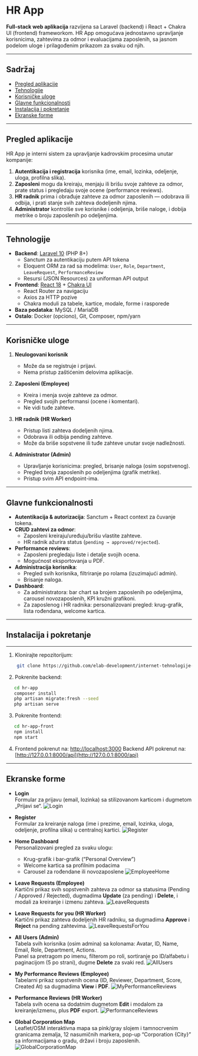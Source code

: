 # HR App

**Full-stack web aplikacija** razvijena sa Laravel (backend) i React + Chakra UI (frontend) frameworkom. HR App omogućava jednostavno upravljanje korisnicima, zahtevima za odmor i evaluacijama zaposlenih, sa jasnom podelom uloge i prilagođenim prikazom za svaku od njih.

---

## Sadržaj

- [Pregled aplikacije](#pregled-aplikacije)  
- [Tehnologije](#tehnologije)  
- [Korisničke uloge](#korisničke-uloge)  
- [Glavne funkcionalnosti](#glavne-funkcionalnosti)  
- [Instalacija i pokretanje](#instalacija-i-pokretanje)  
- [Ekranske forme](#ekrans​ke-forme)  

---

## Pregled aplikacije

HR App je interni sistem za upravljanje kadrovskim procesima unutar kompanije:

1. **Autentikacija i registracija** korisnika (ime, email, lozinka, odeljenje, uloga, profilna slika).  
2. **Zaposleni** mogu da kreiraju, menjaju ili brišu svoje zahteve za odmor, prate status i pregledaju svoje ocene (performance reviews).  
3. **HR radnik** prima i obrađuje zahteve za odmor zaposlenih — odobrava ili odbija, i prati stanje svih zahteva dodeljenih njima.  
4. **Administrator** kontrolše sve korisnike i odeljenja, briše naloge, i dobija metrike o broju zaposlenih po odeljenjima.

---

## Tehnologije

- **Backend**: [Laravel 10](https://laravel.com/) (PHP 8+)  
  - Sanctum za autentikaciju putem API tokena  
  - Eloquent ORM za rad sa modelima: `User`, `Role`, `Department`, `LeaveRequest`, `PerformanceReview`  
  - Resursi (JSON Resources) za uniforman API output  
- **Frontend**: [React 18](https://reactjs.org/) + [Chakra UI](https://chakra-ui.com/)  
  - React Router za navigaciju  
  - Axios za HTTP pozive  
  - Chakra moduli za tabele, kartice, modale, forme i rasporede  
- **Baza podataka**: MySQL / MariaDB  
- **Ostalo**: Docker (opciono), Git, Composer, npm/yarn

---

## Korisničke uloge

1. **Neulogovani korisnik**  
   - Može da se registruje i prijavi.  
   - Nema pristup zaštićenim delovima aplikacije.

2. **Zaposleni (Employee)**  
   - Kreira i menja svoje zahteve za odmor.  
   - Pregled svojih performansi (ocene i komentari).  
   - Ne vidi tuđe zahteve.

3. **HR radnik (HR Worker)**  
   - Pristup listi zahteva dodeljenih njima.  
   - Odobrava ili odbija pendin­g zahteve.  
   - Može da briše sopstvene ili tuđe zahteve unutar svoje nadležnosti.

4. **Administrator (Admin)**  
   - Upravljanje korisnicima: pregled, brisanje naloga (osim sopstvenog).  
   - Pregled broja zaposlenih po odeljenjima (grafik metrike).  
   - Pristup svim API endpoint-ima.

---

## Glavne funkcionalnosti

- **Autentikacija & autorizacija**: Sanctum + React context za čuvanje tokena.  
- **CRUD zahtevi za odmor**:  
  - Zaposleni kreiraju/uređuju/brišu vlastite zahteve.  
  - HR radnik ažurira status (`pending → approved/rejected`).  
- **Performance reviews**:  
  - Zaposleni pregledaju liste i detalje svojih ocena.  
  - Mogućnost eksportovanja u PDF.  
- **Administracija korisnika**:  
  - Pregled svih korisnika, filtriranje po rolama (izuzimajući admin).  
  - Brisanje naloga.  
- **Dashboard**:  
  - Za administratora: bar chart sa brojem zaposlenih po odeljenjima, carousel novozaposlenih, KPI kružni grafikoni.  
  - Za zaposlenog i HR radnika: personalizovani pregled: krug-grafik, lista rođendana, welcome kartica.

---

## Instalacija i pokretanje
---------------------------

1. Klonirajte repozitorijum:
```bash
    git clone https://github.com/elab-development/internet-tehnologije-2024-projekat-hrapp_2021_0294_2021_0036.git
```
2. Pokrenite backend:
```bash
   cd hr-app
   composer install
   php artisan migrate:fresh --seed
   php artisan serve
```
    
3. Pokrenite frontend:
```bash
   cd hr-app-front
   npm install
   npm start
```
    
4.  Frontend pokrenut na: [http://localhost:3000](http://localhost:3000) Backend API pokrenut na: [http://127.0.0.1:8000/api](http://127.0.0.1:8000/api)

---

## Ekranske forme

- **Login**  
  Formular za prijavu (email, lozinka) sa stilizovanom karticom i dugmetom „Prijavi se“.
  ![Login](./images/Login.png)

- **Register**  
  Formular za kreiranje naloga (ime i prezime, email, lozinka, uloga, odeljenje, profilna slika) u centralnoj kartici.
  ![Register](./images/Register.png)

- **Home Dashboard**  
  Personalizovani pregled za svaku ulogu:  
  - Krug-grafik i bar-grafik (“Personal Overview”)  
  - Welcome kartica sa profilnim podacima  
  - Carousel za rođendane ili novozaposlene
    ![EmployeeHome](./images/Employee%20Home.png)

- **Leave Requests (Employee)**  
  Kartični prikaz svih sopstvenih zahteva za odmor sa statusima (Pending / Approved / Rejected), dugmadima **Update** (za pending) i **Delete**, i modali za kreiranje i izmenu zahteva.
    ![LeaveRequests](./images/Leave%20Requests.png)

- **Leave Requests for you (HR Worker)**  
  Kartični prikaz zahteva dodeljenih HR radniku, sa dugmadima **Approve** i **Reject** na pending zahtevima.
    ![LeaveRequestsForYou](./images/Leave%20Requests%20for%20you.png)

- **All Users (Admin)**  
  Tabela svih korisnika (osim admina) sa kolonama: Avatar, ID, Name, Email, Role, Department, Actions.  
  Panel sa pretragom po imenu, filterom po roli, sortiranje po ID/alfabetu i paginacijom (5 po strani), dugme **Delete** za svaki red.
    ![AllUsers](./images/All%20Users.png)

- **My Performance Reviews (Employee)**  
  Tabelarni prikaz sopstvenih ocena (ID, Reviewer, Department, Score, Created At) sa dugmadima **View** i **PDF**.
    ![MyPerformanceReviews](./images/My%20Performance%20Reviews.png)

- **Performance Reviews (HR Worker)**  
  Tabela svih ocena sa dodatnim dugmetom **Edit** i modalom za kreiranje/izmenu, plus **PDF** export.
    ![PerformanceReviews](./images/Performance%20Reviews.png)

- **Global Corporation Map**  
  Leaflet/OSM interaktivna mapa sa pink/gray slojem i tamnocrvenim granicama zemalja, 12 nasumičnih markera, pop-up “Corporation {City}” sa informacijama o gradu, državi i broju zaposlenih.
    ![GlobalCorporationMap](./images/Global%20Corporation%20Map.png)
